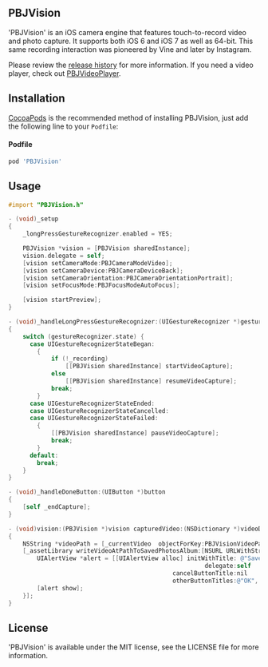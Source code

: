 ## PBJVision
'PBJVision' is an iOS camera engine that features touch-to-record video and photo capture. It supports both iOS 6 and iOS 7 as well as 64-bit. This same recording interaction was pioneered by Vine and later by Instagram.

Please review the [release history](https://github.com/piemonte/PBJVision/releases) for more information. If you need a video player, check out [PBJVideoPlayer](https://github.com/piemonte/PBJVideoPlayer).

## Installation

[CocoaPods](http://cocoapods.org) is the recommended method of installing PBJVision, just add the following line to your `Podfile`:

#### Podfile

```ruby
pod 'PBJVision'
```

## Usage
```objective-c
#import "PBJVision.h"
```

```objective-c
- (void)_setup
{
    _longPressGestureRecognizer.enabled = YES;

    PBJVision *vision = [PBJVision sharedInstance];
    vision.delegate = self;
    [vision setCameraMode:PBJCameraModeVideo];
    [vision setCameraDevice:PBJCameraDeviceBack];
    [vision setCameraOrientation:PBJCameraOrientationPortrait];
    [vision setFocusMode:PBJFocusModeAutoFocus];

    [vision startPreview];
}
```

```objective-c
- (void)_handleLongPressGestureRecognizer:(UIGestureRecognizer *)gestureRecognizer
{
    switch (gestureRecognizer.state) {
      case UIGestureRecognizerStateBegan:
        {
            if (!_recording)
                [[PBJVision sharedInstance] startVideoCapture];
            else
                [[PBJVision sharedInstance] resumeVideoCapture];
            break;
        }
      case UIGestureRecognizerStateEnded:
      case UIGestureRecognizerStateCancelled:
      case UIGestureRecognizerStateFailed:
        {
            [[PBJVision sharedInstance] pauseVideoCapture];
            break;
        }
      default:
        break;
    }
}
```

```objective-c
- (void)_handleDoneButton:(UIButton *)button
{
    [self _endCapture];
}
```

```objective-c
- (void)vision:(PBJVision *)vision capturedVideo:(NSDictionary *)videoDict error:(NSError *)error
{   
    NSString *videoPath = [_currentVideo  objectForKey:PBJVisionVideoPathKey];
    [_assetLibrary writeVideoAtPathToSavedPhotosAlbum:[NSURL URLWithString:videoPath] completionBlock:^(NSURL *assetURL, NSError *error1) {
        UIAlertView *alert = [[UIAlertView alloc] initWithTitle: @"Saved!" message: @"Saved to the camera roll."
                                                       delegate:self
                                              cancelButtonTitle:nil
                                              otherButtonTitles:@"OK", nil];
        [alert show];
    }];
}
```

## License

'PBJVision' is available under the MIT license, see the LICENSE file for more information.

